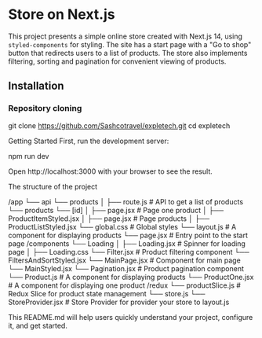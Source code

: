 # Store on Next.js

This project presents a simple online store created with Next.js 14, using `styled-components`
for styling. The site has a start page with a "Go to shop" button that redirects users to a list
of products. The store also implements filtering, sorting and pagination for convenient viewing
of products.

## Installation

### Repository cloning

git clone https://github.com/Sashcotravel/expletech.git
cd expletech

Getting Started
First, run the development server:

npm run dev

Open http://localhost:3000 with your browser to see the result.

The structure of the project

/app
  └── api
      └── products
  │       ├── route.js           # API to get a list of products
  └── products
      └── [id]
  │       ├── page.jsx           # Page one product
  │       ├── ProductItemStyled.jsx
  │   ├── page.jsx               # Page products
  │   ├── ProductListStyled.jsx
  └── global.css                 # Global styles
  └── layout.js                  # A component for displaying products
  └── page.jsx                   # Entry point to the start page
/components
  └── Loading
  │   ├── Loading.jsx            # Spinner for loading page
  │   ├── Loading.css
  └── Filter.jsx                 # Product filtering component
  └── FiltersAndSortStyled.jsx
  └── MainPage.jsx               # Component for main page
  └── MainStyled.jsx
  └── Pagination.jsx             # Product pagination component
  └── Product.js                 # A component for displaying products
  └── ProductOne.jsx             # A component for displaying one product
/redux
  └── productSlice.js            # Redux Slice for product state management
  └── store.js
  └── StoreProvider.jsx          # Store Provider for provider your store to layout.js

This README.md will help users quickly understand your project, configure it, and get started.